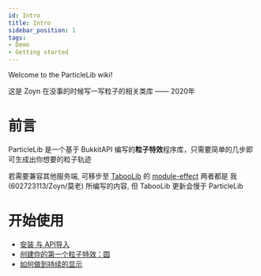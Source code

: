 ```yaml
---
id: Intro
title: Intro
sidebar_position: 1
tags:
- Demo
- Getting started
---
```

Welcome to the ParticleLib wiki!

这是 Zoyn 在没事的时候写一写粒子的相关类库 —— 2020年

# 前言
ParticleLib 是一个基于 BukkitAPI 编写的**粒子特效**程序库，只需要简单的几步即可生成出你想要的粒子轨迹

若需要兼容其他服务端, 可移步至 [TabooLib](https://github.com/TabooLib/taboolib) 的 [module-effect](https://github.com/TabooLib/taboolib/tree/master/module/module-effect) 两者都是 我(602723113/Zoyn/莫老) 所编写的内容, 但 TabooLib 更新会慢于 ParticleLib

# 开始使用
- [安装 与 API导入](./开始使用/安装与API导入.mdx)
- [创建你的第一个粒子特效：圆](./开始使用/创建你的第一个粒子特效：圆.mdx)
- [如何做到持续的显示](./开始使用/如何做到持续的显示.mdx)